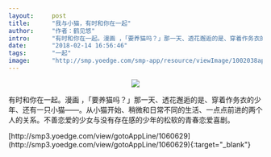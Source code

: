 ```yaml
---
layout:     post
title:      "我与小猫，有时和你在一起"
author:     "作者：鹤见悠"
intro:      "有时和你在一起。漫画 ，「要养猫吗？」那一天、透花邂逅的是、穿着作务衣的少年、还有一只小猫——。从小猫开始、稍微和日常不同的生活、一点点前进的两个人的关系。不善恋爱的少女与没有存在感的少年的松软的青春恋爱喜剧。"
date:       "2018-02-14 16:56:46"
tags:       "一起"
image:      "http://smp.yoedge.com/smp-app/resource/viewImage/1002038appline.png"
---
```

<div style="text-align: center">
<p><img src="http://smp.yoedge.com/smp-app/resource/viewImage/1002038appline.png"/></p>
</div>
<p class="post-meta">
<span>有时和你在一起。漫画 ，「要养猫吗？」那一天、透花邂逅的是、穿着作务衣的少年、还有一只小猫——。从小猫开始、稍微和日常不同的生活、一点点前进的两个人的关系。不善恋爱的少女与没有存在感的少年的松软的青春恋爱喜剧。</span>
</p>
[http://smp3.yoedge.com/view/gotoAppLine/1060629](http://smp3.yoedge.com/view/gotoAppLine/1060629){:target="_blank"}



